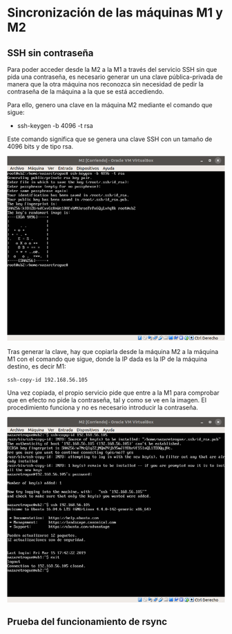 # Sincronización de las máquinas M1 y M2

## SSH sin contraseña

Para poder acceder desde la M2 a la M1 a través del servicio SSH sin que pida
una contraseña, es necesario generar un una clave pública-privada de manera que
la otra máquina nos reconozca sin necesidad de pedir la contraseña de la máquina
a la que se está accediendo.

Para ello, genero una clave en la máquina M2 mediante el comando que sigue:

+ ssh-keygen -b 4096 -t rsa

Este comando significa que se genera una clave SSH con un tamaño de 4096 bits y de
tipo rsa.

![Generación de clave en M2](1.png)

Tras generar la clave, hay que copiarla desde la máquina M2 a la máquina M1 con
el comando que sigue, donde la IP dada es la IP de la máquina destino, es decir M1:

```sh
ssh-copy-id 192.168.56.105
```

Una vez copiada, el propio servicio pide que entre a la M1 para comprobar que en
efecto no pide la contraseña, tal y como se ve en la imagen. El procedimiento
funciona y no es necesario introducir la contraseña.

![Copia de la clave en M1](2.png)

## Prueba del funcionamiento de rsync
